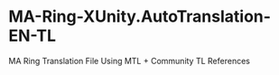 # MA-Ring-XUnity.AutoTranslation-EN-TL
MA Ring Translation File Using MTL + Community TL References
